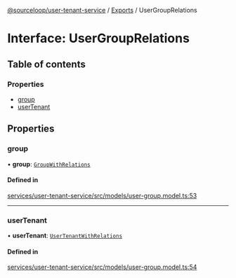 [@sourceloop/user-tenant-service](../README.md) / [Exports](../modules.md) / UserGroupRelations

# Interface: UserGroupRelations

## Table of contents

### Properties

- [group](UserGroupRelations.md#group)
- [userTenant](UserGroupRelations.md#usertenant)

## Properties

### group

• **group**: [`GroupWithRelations`](../modules.md#groupwithrelations)

#### Defined in

[services/user-tenant-service/src/models/user-group.model.ts:53](https://github.com/sourcefuse/loopback4-microservice-catalog/blob/d35fdb3f0/services/user-tenant-service/src/models/user-group.model.ts#L53)

___

### userTenant

• **userTenant**: [`UserTenantWithRelations`](../modules.md#usertenantwithrelations)

#### Defined in

[services/user-tenant-service/src/models/user-group.model.ts:54](https://github.com/sourcefuse/loopback4-microservice-catalog/blob/d35fdb3f0/services/user-tenant-service/src/models/user-group.model.ts#L54)
